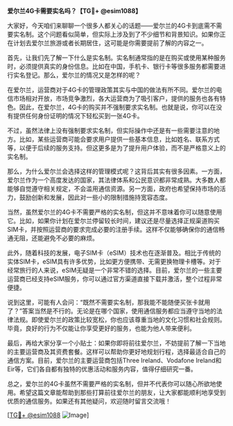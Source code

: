 **爱尔兰4G卡需要实名吗？【TG💪+ @esim1088】**

大家好，今天咱们来聊聊一个很多人都关心的话题——爱尔兰的4G卡到底需不需要实名制。这个问题看似简单，但实际上涉及到了不少细节和背景知识。如果你正在计划去爱尔兰旅游或者长期居住，这可能是你需要提前了解的内容之一。

首先，让我们先了解一下什么是实名制。实名制通常指的是在购买或使用某种服务时，必须提供真实的身份信息。比如在中国，手机卡、银行卡等很多服务都需要进行实名登记。那么，爱尔兰的情况又是怎样的呢？

在爱尔兰，运营商对于4G卡的管理政策其实与中国的做法有所不同。爱尔兰的电信市场相对开放，市场竞争激烈，各大运营商为了吸引客户，提供的服务也各有特色。因此，在爱尔兰，4G卡的购买并不强制要求实名制。也就是说，你可以在没有提供任何身份证明的情况下轻松买到一张4G卡。

不过，虽然法律上没有强制要求实名制，但实际操作中还是有一些需要注意的地方。比如，某些运营商可能会要求用户提供一些基本信息，比如姓名、联系方式等，以便于后续的服务支持。但这更多是为了提升用户体验，而不是严格意义上的实名制。

那么，为什么爱尔兰会选择这样的管理模式呢？这背后其实有很多因素。一方面，爱尔兰作为一个高度发达的国家，其法律体系和公民意识都非常成熟。大多数人都能够自觉遵守相关规定，不会滥用通信资源。另一方面，政府也希望保持市场的活力，鼓励创新和发展，因此对一些小的限制措施持宽容态度。

当然，虽然爱尔兰的4G卡不需要严格的实名制，但这并不意味着你可以随意使用它。比如，如果你计划在爱尔兰停留较长时间，建议还是尽量选择正规渠道购买SIM卡，并按照运营商的要求完成必要的注册手续。这样不仅能够确保你的通信畅通无阻，还能避免不必要的麻烦。

此外，随着科技的发展，电子SIM卡（eSIM）技术也在逐渐普及。相比于传统的实体SIM卡，eSIM具有许多优势，比如更方便携带、无需更换物理卡槽等。对于经常旅行的人来说，eSIM无疑是一个非常不错的选择。目前，爱尔兰的一些主要运营商已经支持eSIM服务，你可以通过官方渠道直接下载并激活，整个过程非常便捷。

说到这里，可能有人会问：“既然不需要实名制，那我能不能随便买张卡就用了？”答案当然是不行的。无论是在哪个国家，使用通信服务都应当遵守当地的法律法规。即使爱尔兰的政策比较宽松，你也应该尊重当地的文化习惯和社会规则。毕竟，良好的行为不仅能让你享受更好的服务，也能为他人带来便利。

最后，再给大家分享一个小贴士：如果你即将前往爱尔兰，不妨提前了解一下当地的主要运营商及其资费套餐。这样可以帮助你更好地规划行程，选择最适合自己的通信方案。目前，爱尔兰的主要运营商包括Three Ireland、Vodafone Ireland和Eir等，它们各自都有独特的优惠活动和服务内容，值得仔细研究一番。

总之，爱尔兰的4G卡虽然不需要严格的实名制，但并不代表你可以随心所欲地使用。希望这篇文章能帮助到那些打算前往爱尔兰的朋友，让大家都能顺利地享受到优质的通信服务。如果还有其他疑问，欢迎随时留言交流哦！

[[TG💪+ @esim1088](https://t.me/s/esim1088) ![Image](https://i.postimg.cc/4NQfJmqS/Snipaste-2025-05-13-00-14-12.png)]